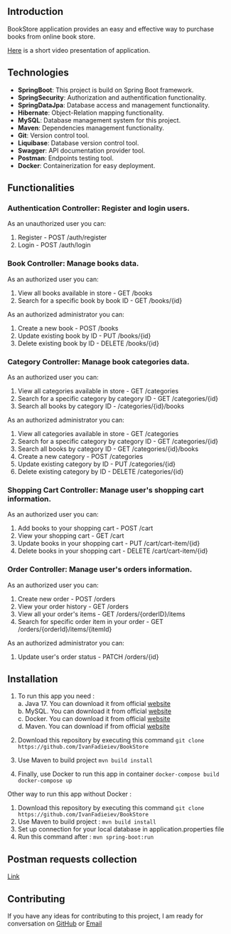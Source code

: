 
## Introduction

BookStore application provides an easy and effective way to purchase books from online book store.

[Here](https://www.loom.com/share/86db70c4dc494c15bbf9b766d754756c?sid=4a3e1de1-3acc-45a0-bbca-cf0f5caf2075) is a short video presentation of application.

## Technologies 

- **SpringBoot**: This project is build on Spring Boot framework.
- **SpringSecurity**: Authorization and authentification functionality.
- **SpringDataJpa**: Database access and management functionality.
- **Hibernate**: Object-Relation mapping functionality.
- **MySQL**: Database management system for this project.
- **Maven**: Dependencies management functionality.
- **Git**: Version control tool.
- **Liquibase**: Database version control tool.
- **Swagger**: API documentation provider tool.
- **Postman**: Endpoints testing tool.
- **Docker**: Containerization  for easy deployment.

## Functionalities

### Authentication Controller: Register and login users.
As an unauthorized user you can:
1. Register - POST /auth/register
2. Login - POST /auth/login

### Book Controller: Manage books data.
As an authorized user you can:
1. View all books available in store - GET /books
2. Search for a specific book by book ID - GET /books/{id}

As an authorized administrator you can:
1. Create a new book - POST /books
2. Update existing book by ID - PUT /books/{id}
3. Delete existing book by ID - DELETE /books/{id}

### Category Controller: Manage book categories data.
As an authorized user you can:
1. View all categories available in store - GET /categories
2. Search for a specific category by category ID - GET /categories/{id}
3. Search all books by category ID - /categories/{id}/books

As an authorized administrator you can:
1. View all categories available in store - GET /categories
2. Search for a specific category by category ID - GET /categories/{id}
3. Search all books by category ID - GET /categories/{id}/books
4. Create a new category - POST /categories
5. Update existing category by ID - PUT /categories/{id}
6. Delete existing category by ID - DELETE /categories/{id}

### Shopping Cart Controller: Manage user's shopping cart information.
As an authorized user you can:
1. Add books to your shopping cart - POST /cart
2. View your shopping cart - GET /cart
3. Update books in your shopping cart - PUT /cart/cart-item/{id}
4. Delete books in your shopping cart - DELETE /cart/cart-item/{id}

### Order Controller: Manage user's orders information.
As an authorized user you can:
1. Create new order - POST /orders
2. View your order history - GET /orders
3. View all your order's items - GET /orders/{orderID}/items
4. Search for specific order item in your order - GET /orders/{orderId}/items/{itemId}

As an authorized administrator you can:
1. Update user's order status - PATCH /orders/{id}

## Installation

1. To run this app you need : <br />
        a. Java 17. You can download it from official [website](https://www.oracle.com/java/technologies/javase/jdk17-archive-downloads.html) <br />
        b. MySQL. You can download it from official [website](https://www.mysql.com/downloads/) <br />
        c. Docker. You can download it from official [website](https://www.docker.com/get-started/) <br />
        d. Maven. You can download if from official [website](https://maven.apache.org/download.cgi) <br />

2. Download this repository by executing this command 
        ```
   git clone https://github.com/IvanFadieiev/BookStore
        ```
3. Use Maven to build project
        ```
   mvn build install
        ```
4. Finally, use Docker to run this app in container
        ```
   docker-compose build
        ```
        ```
   docker-compose up
        ```

Other way to run this app without Docker :
1. Download this repository by executing this command
        ```
   git clone https://github.com/IvanFadieiev/BookStore
        ```
2. Use Maven to build project :
        ```
   mvn build install
        ```
3. Set up connection for your local database in application.properties file
4. Run this command after :
        ```
   mvn spring-boot:run
        ```
        
## Postman requests collection

[Link](https://github.com/IvanFadieiev/BookStore/blob/9d3d73f928782a6ee2ab07aab3c8cd1d830b7607/BookStore.postman_collection.json)

## Contributing

If you have any ideas for contributing to this project, I am ready for conversation on [GitHub](https://github.com/IvanFadieiev) or [Email](ivanfadieiev@gmail.com) 
